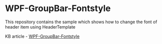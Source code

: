 # WPF-GroupBar-Fontstyle
This repository contains the sample which shows how to change the font of header item using HeaderTemplate

KB article - [WPF-GroupBar-Fontstyle](https://www.syncfusion.com/kb/11716/how-to-override-groupbaritemheader-font-in-wpf-groupbar)
